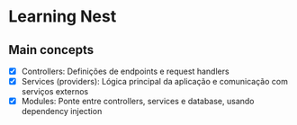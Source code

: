 # Learning Nest

## Main concepts

- [x] Controllers: Definições de endpoints e request handlers
- [x] Services (providers): Lógica principal da aplicação e comunicação com serviços externos
- [x] Modules: Ponte entre controllers, services e database, usando dependency injection
